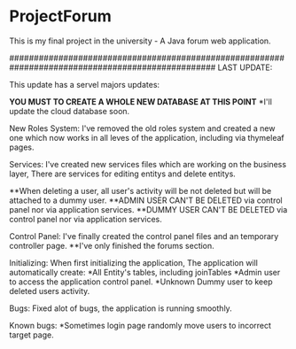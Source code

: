 # ProjectForum
 This is my final project in the university - A Java forum web application.

##################################################################################################
LAST UPDATE:

This update has a servel majors updates:

**YOU MUST TO CREATE A WHOLE NEW DATABASE AT THIS POINT**
*I'll update the cloud database soon.

New Roles System:
I've removed the old roles system and created a new one which now works in all leves of the application, including via thymeleaf pages.

Services:
I've created new services files which are working on the business layer,
There are services for editing entitys and delete entitys.

**When deleting a user, all user's activity will be not deleted but will be attached to a dummy user.
**ADMIN USER CAN'T BE DELETED via control panel nor via application services.
**DUMMY USER CAN'T BE DELETED via control panel nor via application services.

Control Panel:
I've finally created the control panel files and an temporary controller page.
**I've only finished the forums section.

Initializing:
When first initializing the application, The application will automatically create:
*All Entity's tables, including joinTables
*Admin user to access the application control panel.
*Unknown Dummy user to keep deleted users activity.

Bugs:
Fixed alot of bugs, the application is running smoothly.

Known bugs:
*Sometimes login page randomly move users to incorrect target page.
